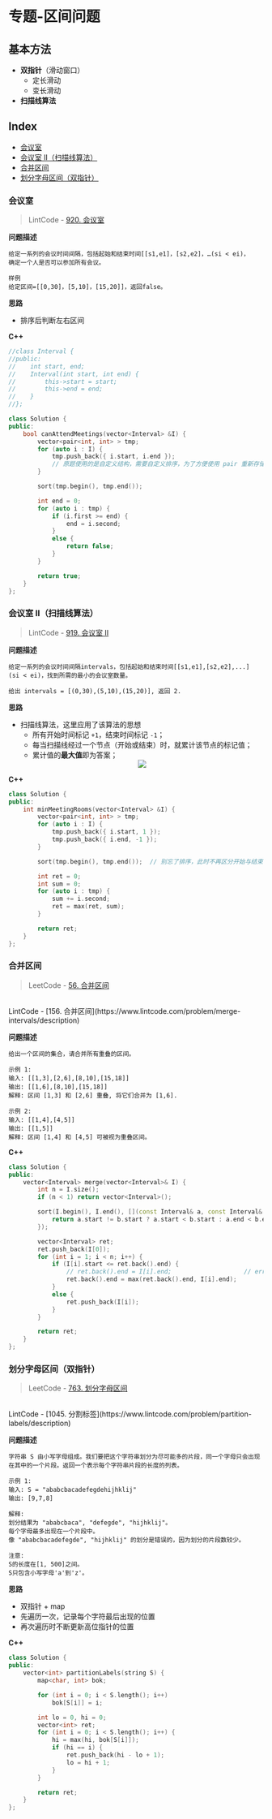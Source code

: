 专题-区间问题
===

基本方法
---
- **双指针**（滑动窗口）
  - 定长滑动
  - 变长滑动
- **扫描线算法**

Index
---
<!-- TOC -->

- [会议室](#会议室)
- [会议室 II（扫描线算法）](#会议室-ii扫描线算法)
- [合并区间](#合并区间)
- [划分字母区间（双指针）](#划分字母区间双指针)

<!-- /TOC -->

### 会议室
> LintCode - [920. 会议室](https://www.lintcode.com/problem/meeting-rooms/description)

**问题描述**
```
给定一系列的会议时间间隔，包括起始和结束时间[[s1,e1]，[s2,e2]，…(si < ei)，
确定一个人是否可以参加所有会议。

样例
给定区间=[[0,30]，[5,10]，[15,20]]，返回false。
```

**思路**
- 排序后判断左右区间

**C++**
```C++
//class Interval {
//public:
//    int start, end;
//    Interval(int start, int end) {
//        this->start = start;
//        this->end = end;
//    }
//};

class Solution {
public:
    bool canAttendMeetings(vector<Interval> &I) {
        vector<pair<int, int> > tmp;
        for (auto i : I) {
            tmp.push_back({ i.start, i.end });  
            // 原题使用的是自定义结构，需要自定义排序，为了方便使用 pair 重新存储
        }

        sort(tmp.begin(), tmp.end());

        int end = 0;
        for (auto i : tmp) {
            if (i.first >= end) {
                end = i.second;
            }
            else {
                return false;
            }
        }

        return true;
    }
};
```


### 会议室 II（扫描线算法）
> LintCode - [919. 会议室 II](https://www.lintcode.com/problem/meeting-rooms-ii/description)

**问题描述**
```
给定一系列的会议时间间隔intervals，包括起始和结束时间[[s1,e1],[s2,e2],...] (si < ei)，找到所需的最小的会议室数量。

给出 intervals = [(0,30),(5,10),(15,20)], 返回 2.
```

**思路**
- 扫描线算法，这里应用了该算法的思想
  - 所有开始时间标记 `+1`，结束时间标记 `-1`；
  - 每当扫描线经过一个节点（开始或结束）时，就累计该节点的标记值；
  - 累计值的**最大值**即为答案；
  <div align="center"><img src="./img/TIM截图20180907105826.png" height="" /></div>

**C++**
```C++
class Solution {
public:
    int minMeetingRooms(vector<Interval> &I) {
        vector<pair<int, int> > tmp;
        for (auto i : I) {
            tmp.push_back({ i.start, 1 });
            tmp.push_back({ i.end, -1 });
        }

        sort(tmp.begin(), tmp.end());  // 别忘了排序，此时不再区分开始与结束

        int ret = 0;
        int sum = 0;
        for (auto i : tmp) {
            sum += i.second;
            ret = max(ret, sum);
        }

        return ret;
    }
};
```


### 合并区间
> LeetCode - [56. 合并区间](https://leetcode-cn.com/problems/merge-intervals/description/)
<br/>
LintCode - [156. 合并区间](https://www.lintcode.com/problem/merge-intervals/description)

**问题描述**
```
给出一个区间的集合，请合并所有重叠的区间。

示例 1:
输入: [[1,3],[2,6],[8,10],[15,18]]
输出: [[1,6],[8,10],[15,18]]
解释: 区间 [1,3] 和 [2,6] 重叠, 将它们合并为 [1,6].

示例 2:
输入: [[1,4],[4,5]]
输出: [[1,5]]
解释: 区间 [1,4] 和 [4,5] 可被视为重叠区间。
```

**C++**
```C++
class Solution {
public:
    vector<Interval> merge(vector<Interval>& I) {
        int n = I.size();
        if (n < 1) return vector<Interval>();

        sort(I.begin(), I.end(), [](const Interval& a, const Interval& b) {
            return a.start != b.start ? a.start < b.start : a.end < b.end;
        });

        vector<Interval> ret;
        ret.push_back(I[0]);
        for (int i = 1; i < n; i++) {
            if (I[i].start <= ret.back().end) {
                // ret.back().end = I[i].end;                    // err
                ret.back().end = max(ret.back().end, I[i].end);
            }
            else {
                ret.push_back(I[i]);
            }
        }

        return ret;
    }
};
```


### 划分字母区间（双指针）
> LeetCode - [763. 划分字母区间](https://leetcode-cn.com/problems/partition-labels/description/)
<br/>
LintCode - [1045. 分割标签](https://www.lintcode.com/problem/partition-labels/description)

**问题描述**
```
字符串 S 由小写字母组成。我们要把这个字符串划分为尽可能多的片段，同一个字母只会出现在其中的一个片段。返回一个表示每个字符串片段的长度的列表。

示例 1:
输入: S = "ababcbacadefegdehijhklij"
输出: [9,7,8]

解释:
划分结果为 "ababcbaca", "defegde", "hijhklij"。
每个字母最多出现在一个片段中。
像 "ababcbacadefegde", "hijhklij" 的划分是错误的，因为划分的片段数较少。

注意:
S的长度在[1, 500]之间。
S只包含小写字母'a'到'z'。
```

**思路**
- 双指针 + map
- 先遍历一次，记录每个字符最后出现的位置
- 再次遍历时不断更新高位指针的位置

**C++**
```C++
class Solution {
public:
    vector<int> partitionLabels(string S) {
        map<char, int> bok;

        for (int i = 0; i < S.length(); i++)
            bok[S[i]] = i;

        int lo = 0, hi = 0;
        vector<int> ret;
        for (int i = 0; i < S.length(); i++) {
            hi = max(hi, bok[S[i]]);
            if (hi == i) {
                ret.push_back(hi - lo + 1);
                lo = hi + 1;
            }
        }

        return ret;
    }
};
```
